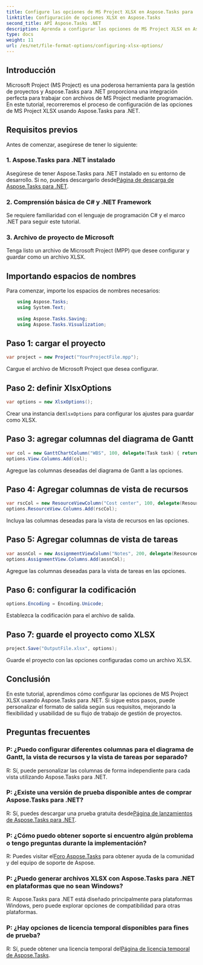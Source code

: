 ```yaml
---
title: Configure las opciones de MS Project XLSX en Aspose.Tasks para .NET
linktitle: Configuración de opciones XLSX en Aspose.Tasks
second_title: API Aspose.Tasks .NET
description: Aprenda a configurar las opciones de MS Project XLSX en Aspose.Tasks para .NET. Personalice columnas, codificación y más sin esfuerzo.
type: docs
weight: 11
url: /es/net/file-format-options/configuring-xlsx-options/
---
```

## Introducción
Microsoft Project (MS Project) es una poderosa herramienta para la gestión de proyectos y Aspose.Tasks para .NET proporciona una integración perfecta para trabajar con archivos de MS Project mediante programación. En este tutorial, recorreremos el proceso de configuración de las opciones de MS Project XLSX usando Aspose.Tasks para .NET.
## Requisitos previos
Antes de comenzar, asegúrese de tener lo siguiente:
### 1. Aspose.Tasks para .NET instalado
 Asegúrese de tener Aspose.Tasks para .NET instalado en su entorno de desarrollo. Si no, puedes descargarlo desde[Página de descarga de Aspose.Tasks para .NET](https://releases.aspose.com/tasks/net/).
### 2. Comprensión básica de C# y .NET Framework
Se requiere familiaridad con el lenguaje de programación C# y el marco .NET para seguir este tutorial.
### 3. Archivo de proyecto de Microsoft
Tenga listo un archivo de Microsoft Project (MPP) que desee configurar y guardar como un archivo XLSX.

## Importando espacios de nombres
Para comenzar, importe los espacios de nombres necesarios:
```csharp
    using Aspose.Tasks;
    using System.Text;
    
    using Aspose.Tasks.Saving;
    using Aspose.Tasks.Visualization;
```

## Paso 1: cargar el proyecto
```csharp
var project = new Project("YourProjectFile.mpp");
```
Cargue el archivo de Microsoft Project que desea configurar.
## Paso 2: definir XlsxOptions
```csharp
var options = new XlsxOptions();
```
 Crear una instancia de`XlsxOptions` para configurar los ajustes para guardar como XLSX.
## Paso 3: agregar columnas del diagrama de Gantt
```csharp
var col = new GanttChartColumn("WBS", 100, delegate(Task task) { return task.Get(Tsk.WBS); });
options.View.Columns.Add(col);
```
Agregue las columnas deseadas del diagrama de Gantt a las opciones.
## Paso 4: Agregar columnas de vista de recursos
```csharp
var rscCol = new ResourceViewColumn("Cost center", 100, delegate(Resource resource) { return resource.Get(Rsc.CostCenter); });
options.ResourceView.Columns.Add(rscCol);
```
Incluya las columnas deseadas para la vista de recursos en las opciones.
## Paso 5: Agregar columnas de vista de tareas
```csharp
var assnCol = new AssignmentViewColumn("Notes", 200, delegate(ResourceAssignment assignment) { return assignment.Get(Asn.NotesText); });
options.AssignmentView.Columns.Add(assnCol);
```
Agregue las columnas deseadas para la vista de tareas en las opciones.
## Paso 6: configurar la codificación
```csharp
options.Encoding = Encoding.Unicode;
```
Establezca la codificación para el archivo de salida.
## Paso 7: guarde el proyecto como XLSX
```csharp
project.Save("OutputFile.xlsx", options);
```
Guarde el proyecto con las opciones configuradas como un archivo XLSX.

## Conclusión
En este tutorial, aprendimos cómo configurar las opciones de MS Project XLSX usando Aspose.Tasks para .NET. Si sigue estos pasos, puede personalizar el formato de salida según sus requisitos, mejorando la flexibilidad y usabilidad de su flujo de trabajo de gestión de proyectos.
## Preguntas frecuentes

### P: ¿Puedo configurar diferentes columnas para el diagrama de Gantt, la vista de recursos y la vista de tareas por separado?

R: Sí, puede personalizar las columnas de forma independiente para cada vista utilizando Aspose.Tasks para .NET.

### P: ¿Existe una versión de prueba disponible antes de comprar Aspose.Tasks para .NET?

 R: Sí, puedes descargar una prueba gratuita desde[Página de lanzamientos de Aspose.Tasks para .NET](https://releases.aspose.com/).

### P: ¿Cómo puedo obtener soporte si encuentro algún problema o tengo preguntas durante la implementación?

 R: Puedes visitar el[Foro Aspose.Tasks](https://forum.aspose.com/c/tasks/15) para obtener ayuda de la comunidad y del equipo de soporte de Aspose.

### P: ¿Puedo generar archivos XLSX con Aspose.Tasks para .NET en plataformas que no sean Windows?

R: Aspose.Tasks para .NET está diseñado principalmente para plataformas Windows, pero puede explorar opciones de compatibilidad para otras plataformas.

### P: ¿Hay opciones de licencia temporal disponibles para fines de prueba?

 R: Sí, puede obtener una licencia temporal del[Página de licencia temporal de Aspose.Tasks](https://purchase.aspose.com/temporary-license/).